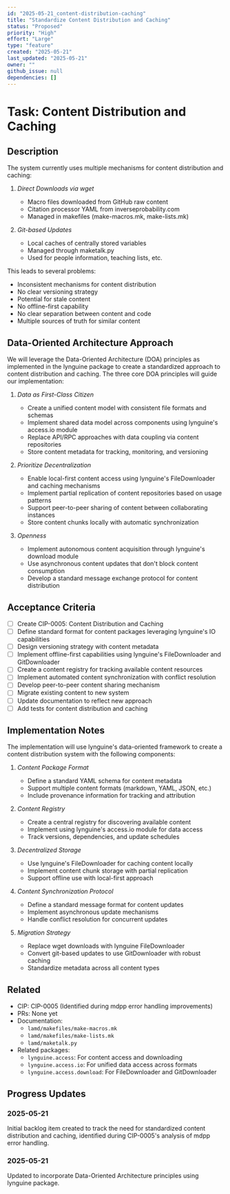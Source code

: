 ```yaml
---
id: "2025-05-21_content-distribution-caching"
title: "Standardize Content Distribution and Caching"
status: "Proposed"
priority: "High"
effort: "Large"
type: "feature"
created: "2025-05-21"
last_updated: "2025-05-21"
owner: ""
github_issue: null
dependencies: []
---
```


# Task: Content Distribution and Caching

## Description

The system currently uses multiple mechanisms for content distribution and caching:

1. *Direct Downloads via wget*
   - Macro files downloaded from GitHub raw content
   - Citation processor YAML from inverseprobability.com
   - Managed in makefiles (make-macros.mk, make-lists.mk)

2. *Git-based Updates*
   - Local caches of centrally stored variables
   - Managed through maketalk.py
   - Used for people information, teaching lists, etc.

This leads to several problems:
- Inconsistent mechanisms for content distribution
- No clear versioning strategy
- Potential for stale content
- No offline-first capability
- No clear separation between content and code
- Multiple sources of truth for similar content

## Data-Oriented Architecture Approach

We will leverage the Data-Oriented Architecture (DOA) principles as implemented in the lynguine package to create a standardized approach to content distribution and caching. The three core DOA principles will guide our implementation:

1. *Data as First-Class Citizen*
   - Create a unified content model with consistent file formats and schemas
   - Implement shared data model across components using lynguine's access.io module
   - Replace API/RPC approaches with data coupling via content repositories 
   - Store content metadata for tracking, monitoring, and versioning

2. *Prioritize Decentralization*
   - Enable local-first content access using lynguine's FileDownloader and caching mechanisms
   - Implement partial replication of content repositories based on usage patterns
   - Support peer-to-peer sharing of content between collaborating instances
   - Store content chunks locally with automatic synchronization

3. *Openness*
   - Implement autonomous content acquisition through lynguine's download module
   - Use asynchronous content updates that don't block content consumption
   - Develop a standard message exchange protocol for content distribution

## Acceptance Criteria

- [ ] Create CIP-0005: Content Distribution and Caching
- [ ] Define standard format for content packages leveraging lynguine's IO capabilities
- [ ] Design versioning strategy with content metadata
- [ ] Implement offline-first capabilities using lynguine's FileDownloader and GitDownloader
- [ ] Create a content registry for tracking available content resources
- [ ] Implement automated content synchronization with conflict resolution
- [ ] Develop peer-to-peer content sharing mechanism 
- [ ] Migrate existing content to new system
- [ ] Update documentation to reflect new approach
- [ ] Add tests for content distribution and caching

## Implementation Notes

The implementation will use lynguine's data-oriented framework to create a content distribution system with the following components:

1. *Content Package Format*
   - Define a standard YAML schema for content metadata
   - Support multiple content formats (markdown, YAML, JSON, etc.)
   - Include provenance information for tracking and attribution

2. *Content Registry*
   - Create a central registry for discovering available content
   - Implement using lynguine's access.io module for data access
   - Track versions, dependencies, and update schedules

3. *Decentralized Storage*
   - Use lynguine's FileDownloader for caching content locally
   - Implement content chunk storage with partial replication
   - Support offline use with local-first approach

4. *Content Synchronization Protocol*
   - Define a standard message format for content updates
   - Implement asynchronous update mechanisms
   - Handle conflict resolution for concurrent updates

5. *Migration Strategy*
   - Replace wget downloads with lynguine FileDownloader
   - Convert git-based updates to use GitDownloader with robust caching
   - Standardize metadata across all content types

## Related

- CIP: CIP-0005 (Identified during mdpp error handling improvements)
- PRs: None yet
- Documentation: 
  - `lamd/makefiles/make-macros.mk`
  - `lamd/makefiles/make-lists.mk`
  - `lamd/maketalk.py`
- Related packages:
  - `lynguine.access`: For content access and downloading
  - `lynguine.access.io`: For unified data access across formats
  - `lynguine.access.download`: For FileDownloader and GitDownloader

## Progress Updates

### 2025-05-21

Initial backlog item created to track the need for standardized content distribution and caching, identified during CIP-0005's analysis of mdpp error handling.

### 2025-05-21

Updated to incorporate Data-Oriented Architecture principles using lynguine package. 